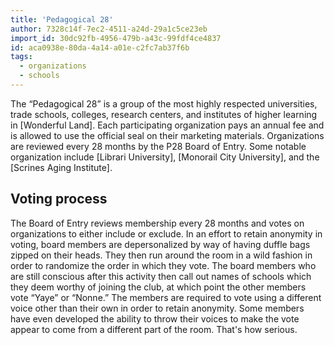```yaml
---
title: 'Pedagogical 28'
author: 7328c14f-7ec2-4511-a24d-29a1c5ce23eb
import_id: 30dc92fb-4956-479b-a43c-99fdf4ce4837
id: aca0938e-80da-4a14-a01e-c2fc7ab37f6b
tags:
  - organizations
  - schools
---
```

The “Pedagogical 28” is a group of the most highly respected universities, trade schools, colleges, research centers, and institutes of higher learning in [Wonderful Land]. Each participating organization pays an annual fee and is allowed to use the official seal on their marketing materials. Organizations are reviewed every 28 months by the P28 Board of Entry. Some notable organization include [Librari University], [Monorail City University], and the [Scrines Aging Institute].

## Voting process

The Board of Entry reviews membership every 28 months and votes on organizations to either include or exclude. In an effort to retain anonymity in voting, board members are depersonalized by way of having duffle bags zipped on their heads. They then run around the room in a wild fashion in order to randomize the order in which they vote. The board members who are still conscious after this activity then call out names of schools which they deem worthy of joining the club, at which point the other members vote “Yaye” or “Nonne.” The members are required to vote using a different voice other than their own in order to retain anonymity. Some members have even developed the ability to throw their voices to make the vote appear to come from a different part of the room. That's how serious.